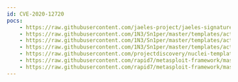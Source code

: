 ```yaml
---
id: CVE-2020-12720
pocs:
    - https://raw.githubusercontent.com/jaeles-project/jaeles-signatures/master/cves/vbulletin-sqli-cve-2020-12720.yaml
    - https://raw.githubusercontent.com/1N3/Sn1per/master/templates/active/CVE-2020-12720_-_vBulletin_Unauthenticaed_SQLi_3.sh
    - https://raw.githubusercontent.com/1N3/Sn1per/master/templates/active/CVE-2020-12720_-_vBulletin_Unauthenticaed_SQLi_2.sh
    - https://raw.githubusercontent.com/1N3/Sn1per/master/templates/active/CVE-2020-12720_-_vBulletin_Unauthenticaed_SQLi_1.sh
    - https://raw.githubusercontent.com/projectdiscovery/nuclei-templates/master/cves/CVE-2020-12720.yaml
    - https://raw.githubusercontent.com/rapid7/metasploit-framework/master/modules/auxiliary/gather/vbulletin_getindexablecontent_sqli.rb
    - https://raw.githubusercontent.com/rapid7/metasploit-framework/master/modules/exploits/multi/http/vbulletin_getindexablecontent.rb
---
```

